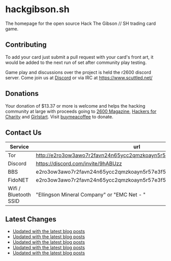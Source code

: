 # hackgibson.sh
The homepage for the open source Hack The Gibson // SH trading card game.


## Contributing

To add your card just submit a pull request with your card's front art, it would be added to the next run of set after community play testing.

Game play and discussions over the project is held the r2600 discord server. Come join us at [Discord](https://discord.com/invite/9hABUzz) or via IRC at https://www.scuttled.net/


## Donations

Your donation of $13.37 or more is welcome and helps the hacking community at large with proceeds going to [2600 Magazine](https://2600.com/), [Hackers for Charity](https://hackersforcharity.org) and [Girlstart](https://girlstart.org).  Visit [buymeacoffee](https://www.buymeacoffee.com/hackgibson.sh) to donate.


## Contact Us

Service | url
-|-
Tor | http://e2ro3ow3awo7r2favn24n65ycc2qmzkoayn5r57e3f56nvjwdcgg32ad.onion
Discord | https://discord.com/invite/9hABUzz
BBS | e2ro3ow3awo7r2favn24n65ycc2qmzkoayn5r57e3f56nvjwdcgg32ad.onion:23
FidoNET | e2ro3ow3awo7r2favn24n65ycc2qmzkoayn5r57e3f56nvjwdcgg32ad.onion:24554
Wifi / Bluetooth SSID | "Ellingson Mineral Company" or "EMC Net - <fidonet address>"

## Latest Changes
<!-- BLOG-POST-LIST:START -->
- [Updated with the latest blog posts](https://github.com/DFW2600/hackgibson.sh/commit/7041575e5eba7949d322ceef7455752f1653e4b2)
- [Updated with the latest blog posts](https://github.com/DFW2600/hackgibson.sh/commit/1d6d53e763ad0dafa2529340d9ee11ef0ec40301)
- [Updated with the latest blog posts](https://github.com/DFW2600/hackgibson.sh/commit/dfb4ad5c7ec8c3765ae0df695560d49e5da68e2b)
- [Updated with the latest blog posts](https://github.com/DFW2600/hackgibson.sh/commit/ccdee2810ff8d543bfa7ced18154cbdfc4cb2709)
- [Updated with the latest blog posts](https://github.com/DFW2600/hackgibson.sh/commit/f09b038151155c31c477147b5fb0418a03a8580f)
<!-- BLOG-POST-LIST:END -->
